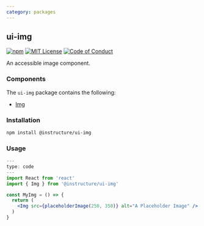 ```yaml
---
category: packages
---
```


## ui-img

[![npm][npm]][npm-url]
[![MIT License][license-badge]][license]
[![Code of Conduct][coc-badge]][coc]

An accessible image component.

### Components

The `ui-img` package contains the following:

- [Img](#Img)

### Installation

```sh
npm install @instructure/ui-img
```

### Usage

```jsx
---
type: code
---
import React from 'react'
import { Img } from '@instructure/ui-img'

const MyImg = () => {
  return (
    <Img src={placeholderImage(250, 350)} alt="A Placeholder Image" />
  )
}
```

[npm]: https://img.shields.io/npm/v/@instructure/ui-img.svg
[npm-url]: https://npmjs.com/package/@instructure/ui-img
[license-badge]: https://img.shields.io/npm/l/instructure-ui.svg?style=flat-square
[license]: https://github.com/instructure/instructure-ui/blob/master/LICENSE.md
[coc-badge]: https://img.shields.io/badge/code%20of-conduct-ff69b4.svg?style=flat-square
[coc]: https://github.com/instructure/instructure-ui/blob/master/CODE_OF_CONDUCT.md
